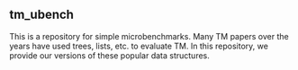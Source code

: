 tm_ubench
----------

This is a repository for simple microbenchmarks.  Many TM papers over the years have used trees, lists, etc. to evaluate TM.  In this repository, we provide our versions of these popular data structures.
